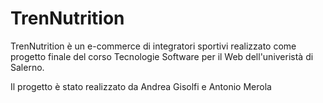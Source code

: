 # TrenNutrition

TrenNutrition è un e-commerce di integratori sportivi realizzato come progetto finale del corso Tecnologie Software per il Web dell'univeristà di Salerno. 

Il progetto è stato realizzato da Andrea Gisolfi e Antonio Merola
